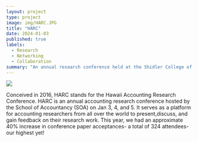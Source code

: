 ```yaml
---
layout: project
type: project
image: img/HARC.JPG
title: "HARC"
date: 2024-01-03
published: true
labels:
  - Research
  - Networking
  - Collaboration
summary: "An annual research conference held at the Shidler College of Business."
---
```


<img class="img-fluid" src="..img/HARC.JPG">

Conceived in 2016, HARC stands for the Hawaii Accounting Research Conference. HARC is an annual accounting research conference hosted by the School of Accountancy (SOA) on Jan 3, 4, and 5. It serves as a platform for accounting researchers from all over the world to present,discuss, and gain feedback on their research work. This year, we had an approximate 40% increase in conference paper acceptances- a total of 324 attendees- our highest yet!

